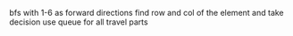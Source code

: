 bfs with 1-6 as forward directions
find row and col of the element and take decision
use queue for all travel parts